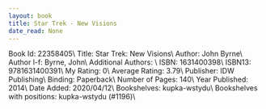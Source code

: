 ```yaml
---
layout: book
title: Star Trek - New Visions
date_read: None
---
```


Book Id: 22358405\ 
Title: Star Trek: New Visions\ 
Author: John Byrne\ 
Author l-f: Byrne, John\ 
Additional Authors: \ 
ISBN: 1631400398\ 
ISBN13: 9781631400391\ 
My Rating: 0\ 
Average Rating: 3.79\ 
Publisher: IDW Publishing\ 
Binding: Paperback\ 
Number of Pages: 140\ 
Year Published: 2014\ 
Date Added: 2020/04/12\ 
Bookshelves: kupka-wstydu\ 
Bookshelves with positions: kupka-wstydu (#1196)\ 

